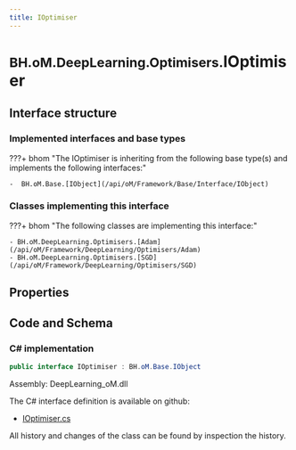 ```yaml
---
title: IOptimiser
---
```


# <small>BH.oM.DeepLearning.Optimisers.</small>**IOptimiser**



## Interface structure

### Implemented interfaces and base types

???+ bhom "The IOptimiser is inheriting from the following base type(s) and implements the following interfaces:"

    -  BH.oM.Base.[IObject](/api/oM/Framework/Base/Interface/IObject)


### Classes implementing this interface

???+ bhom "The following classes are implementing this interface:"

    - BH.oM.DeepLearning.Optimisers.[Adam](/api/oM/Framework/DeepLearning/Optimisers/Adam)
    - BH.oM.DeepLearning.Optimisers.[SGD](/api/oM/Framework/DeepLearning/Optimisers/SGD)


## Properties

## Code and Schema

### C# implementation

``` C# title="C#"
public interface IOptimiser : BH.oM.Base.IObject
```

Assembly: DeepLearning_oM.dll

The C# interface definition is available on github:

- [IOptimiser.cs](https://github.com/BHoM/BHoM/blob/develop/DeepLearning_oM/Optimisers\IOptimiser.cs)

All history and changes of the class can be found by inspection the history.
